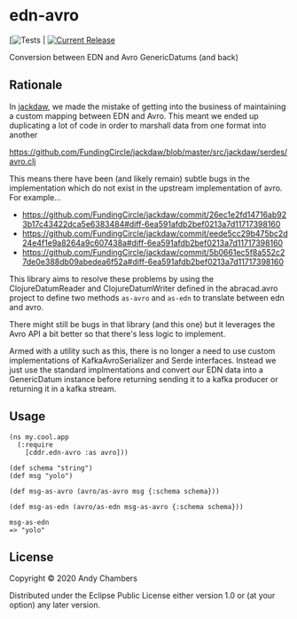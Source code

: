 # edn-avro

[![Tests](https://github.com/cddr/edn-avro/actions/workflows/test.yml/badge.svg) |
[![Current Release](https://img.shields.io/clojars/v/cddr/edn-avro.svg)](https://clojars.org/cddr/edn-avro)

Conversion between EDN and Avro GenericDatums (and back)

## Rationale

In [jackdaw](https://github.com/fundingcircle/jackdaw), we made the
mistake of getting into the business of maintaining a custom mapping
between EDN and Avro. This meant we ended up duplicating a lot of code
in order to marshall data from one format into another

https://github.com/FundingCircle/jackdaw/blob/master/src/jackdaw/serdes/avro.clj

This means there have been (and likely remain) subtle bugs in the implementation
which do not exist in the upstream implementation of avro. For example...

  * https://github.com/FundingCircle/jackdaw/commit/26ec1e2fd14716ab923b17c43422dca5e6383484#diff-6ea591afdb2bef0213a7d11717398160
  * https://github.com/FundingCircle/jackdaw/commit/eede5cc29b475bc2d24e4f1e9a8264a9c607438a#diff-6ea591afdb2bef0213a7d11717398160
  * https://github.com/FundingCircle/jackdaw/commit/5b0661ec5f8a552c27de0e388db09abedea6f52a#diff-6ea591afdb2bef0213a7d11717398160

This library aims to resolve these problems by using the ClojureDatumReader
and ClojureDatumWriter defined in the abracad.avro project to define two
methods `as-avro` and `as-edn` to translate between edn and avro.

There might still be bugs in that library (and this one) but it leverages
the Avro API a bit better so that there's less logic to implement.

Armed with a utility such as this, there is no longer a need to use custom
implementations of KafkaAvroSerializer and Serde interfaces. Instead we just
use the standard implmentations and convert our EDN data into a GenericDatum
instance before returning sending it to a kafka producer or returning it in
a kafka stream.

## Usage

```
(ns my.cool.app
  (:require
    [cddr.edn-avro :as avro]))

(def schema "string")
(def msg "yolo")

(def msg-as-avro (avro/as-avro msg {:schema schema}))

(def msg-as-edn (avro/as-edn msg-as-avro {:schema schema}))

msg-as-edn
=> "yolo"

```

## License

Copyright © 2020 Andy Chambers


Distributed under the Eclipse Public License either version 1.0 or (at
your option) any later version.
